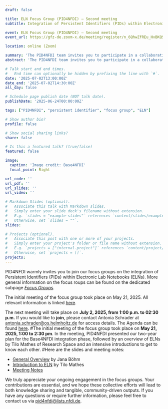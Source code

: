 ```yaml
---
draft: false

title: ELN Focus Group (PID4NFDI) – Second meeting
subtitle: Integration of Persistent Identifiers (PIDs) within Electronic Laboratory Notebooks (ELNs)

event: ELN Focus Group (PID4NFDI) – Second meeting
event_url: https://gfz-de.zoom-x.de/meeting/register/n_6QhwZfREu_HvBKQSFRCg 

location: online (Zoom)

summary: 'The PID4NFDI team invites you to participate in a collaborative initiative focused on the integration of Persistent Identifiers (PIDs) within ELNs and providing PID-related support.'
abstract: 'The PID4NFDI team invites you to participate in a collaborative initiative focused on the integration of Persistent Identifiers (PIDs) within ELNs and providing PID-related support.'

# Talk start and end times.
#   End time can optionally be hidden by prefixing the line with `#`.
date: '2025-07-02T13:00:00Z'
date_end: '2025-07-02T14:30:00Z'
all_day: false

# Schedule page publish date (NOT talk date).
publishDate: '2025-06-24T00:00:00Z'

tags: ["PID4NFDI", "persistent identifier", "focus group", "ELN"]

# Show author bio?
profile: false

# Show social sharing links?
share: false

# Is this a featured talk? (true/false)
featured: false

image:
  caption: 'Image credit: Base4NFDI'
  focal_point: Right

url_code: ''
url_pdf: ''
url_slides: ''
url_video: ''

# Markdown Slides (optional).
#   Associate this talk with Markdown slides.
#   Simply enter your slide deck's filename without extension.
#   E.g. `slides = "example-slides"` references `content/slides/example-slides.md`.
#   Otherwise, set `slides = ""`.
slides:

# Projects (optional).
#   Associate this post with one or more of your projects.
#   Simply enter your project's folder or file name without extension.
#   E.g. `projects = ["internal-project"]` references `content/project/deep-learning/index.md`.
#   Otherwise, set `projects = []`.
projects:
---
```


PID4NFDI warmly invites you to join our focus groups on the integration of Persistent Identifiers (PIDs) within Electronic Lab Notebooks (ELNs). More general information on the focus roups can be found on the dedicated subpage [*Focus Groups*](https://pid.services.base4nfdi.de/community/focus-groups/).

The initial meeting of the focus group took place on May 21, 2025. All relevant information is linked [here](https://pid.services.base4nfdi.de/events/2025-05-21-elnfocusgroup/).

The next meeting will take place on **July 2, 2025, from 1:00 p.m. to 02:30 p.m.** If you would like to **join**, please contact Antonia Schrader at antonia.schrader@os.helmholtz.de for access details.
The Agenda can be found  [here](https://docs.google.com/document/d/1iOF6Yn49oMtpk55EDokf5qyQANQBC-T6C0vGPdApqQw/edit?tab=t.0#heading=h.x1fywokciu4n).
#The initial meeting of the focus group took place on **May 21, 2025, 1:00 to 2:30 pm**. In the meeting, PID4NFDI presented our two-year plan for the Base4NFDI integration phase, followed by an overview of ELNs by Tilo Mathes of Research Space and an intensive introductions to get to know each other.
#Here are the slides and meeting notes:
  * [General Overview](https://docs.google.com/presentation/d/1P6-_n_WXkJq7GAu6fD5RUVPzZyiQgVT0P4wGPfGRvng/edit?slide=id.g3466c48fe94_0_830#slide=id.g3466c48fe94_0_830) by Jana Böhm
  * [Introduction to ELN](https://doi.org/10.5281/zenodo.15489032) by Tilo Mathes
  * [Meeting Notes](https://docs.google.com/document/d/1iOF6Yn49oMtpk55EDokf5qyQANQBC-T6C0vGPdApqQw/edit?tab=t.0)



We truly appreciate your ongoing engagement in the focus groups. Your contributions are essential, and we hope these collective efforts will lead to both knowledge sharing and tangible, community-driven outputs. If you have any questions or require further information, please feel free to contact us via pid4nfdi@lists.nfdi.de.

